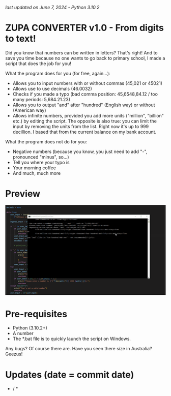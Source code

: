 *last updated on June 7, 2024 - Python 3.10.2*

# ZUPA CONVERTER v1.0 - From digits to text!
Did you know that numbers can be written in letters? That's right! And to save you time because no one wants to go back to primary school, I made a script that does the job for you!

What the program does for you (for free, again...):
- Allows you to input numbers with or without commas (45,021 or 45021)
- Allows use to use decimals (46.0032)
- Checks if you made a typo (bad comma position: 45,6548,84.12 / too many periods: 5,684.21.23)
- Allows you to output "and" after "hundred" (English way) or without (American way)
- Allows infinite numbers, provided you add more units ("million", "billion" etc.) by editing the script. The opposite is also true: you can limit the input by removing the units from the list. Right now it's up to 999 decillion. I based that from the current balance on my bank account.

What the program does not do for you:
- Negative numbers (because you know, you just need to add "-", pronounced "minus", so...)
- Tell you where your typo is
- Your morning coffee
- And much, much more

# Preview
![url](from_digit-num_to_text.gif)

# Pre-requisites
- Python (3.10.2+)
- A number
- The *.bat file is to quickly launch the script on Windows.


Any bugs? Of course there are. Have you seen there size in Australia? Geezus!

# Updates (date = commit date)
* / *
